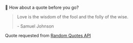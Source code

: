 📣 How about a quote before you go?

> Love is the wisdom of the fool and the folly of the wise.
>
> <p>- Samuel Johnson</p>

Quote requested from [Random Quotes API](https://github.com/lukePeavey/quotable)
